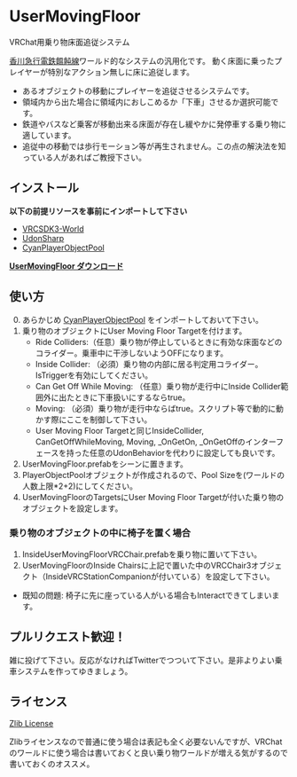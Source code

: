 # UserMovingFloor

VRChat用乗り物床面追従システム

[香川急行電鉄饂飩線](https://vrchat.com/home/launch?worldId=wrld_af2aa9b4-9601-4bf7-bbb4-bd6cf673ce3e)ワールド的なシステムの汎用化です。
動く床面に乗ったプレイヤーが特別なアクション無しに床に追従します。

- あるオブジェクトの移動にプレイヤーを追従させるシステムです。
- 領域内から出た場合に領域内におしこめるか「下車」させるか選択可能です。
- 鉄道やバスなど乗客が移動出来る床面が存在し緩やかに発停車する乗り物に適しています。
- 追従中の移動では歩行モーション等が再生されません。この点の解決法を知っている人があればご教授下さい。

## インストール

**以下の前提リソースを事前にインポートして下さい**
- [VRCSDK3-World](https://vrchat.com/home/download)
- [UdonSharp](https://github.com/MerlinVR/UdonSharp/releases)
- [CyanPlayerObjectPool](https://github.com/CyanLaser/CyanPlayerObjectPool/releases/tag/v0.0.5)

**[UserMovingFloor ダウンロード](https://github.com/Narazaka/VRChat_UserMovingFloor/releases)**

## 使い方

0. あらかじめ [CyanPlayerObjectPool](https://github.com/CyanLaser/CyanPlayerObjectPool/releases/tag/v0.0.5) をインポートしておいて下さい。
1. 乗り物のオブジェクトにUser Moving Floor Targetを付けます。
   - Ride Colliders:（任意）乗り物が停止しているときに有効な床面などのコライダー。乗車中に干渉しないようOFFになります。
   - Inside Collider: （必須）乗り物の内部に居る判定用コライダー。IsTriggerを有効にしてください。
   - Can Get Off While Moving: （任意）乗り物が走行中にInside Collider範囲外に出たときに下車扱いにするならtrue。
   - Moving: （必須）乗り物が走行中ならばtrue。スクリプト等で動的に動かす際にここを制御して下さい。
   - User Moving Floor Targetと同じInsideCollider, CanGetOffWhileMoving, Moving, _OnGetOn, _OnGetOffのインターフェースを持った任意のUdonBehaviorを代わりに設定しても良いです。
1. UserMovingFloor.prefabをシーンに置きます。
2. PlayerObjectPoolオブジェクトが作成されるので、Pool Sizeを(ワールドの人数上限*2+2)にしてください。
3. UserMovingFloorのTargetsにUser Moving Floor Targetが付いた乗り物のオブジェクトを設定します。

### 乗り物のオブジェクトの中に椅子を置く場合

1. InsideUserMovingFloorVRCChair.prefabを乗り物に置いて下さい。
2. UserMovingFloorのInside Chairsに上記で置いた中のVRCChair3オブジェクト（InsideVRCStationCompanionが付いている）を設定して下さい。

- 既知の問題: 椅子に先に座っている人がいる場合もInteractできてしまいます。

## プルリクエスト歓迎！

雑に投げて下さい。反応がなければTwitterでつついて下さい。是非よりよい乗車システムを作ってゆきましょう。

## ライセンス

[Zlib License](LICENSE)

Zlibライセンスなので普通に使う場合は表記も全く必要ないんですが、VRChatのワールドに使う場合は書いておくと良い乗り物ワールドが増える気がするので書いておくのオススメ。
